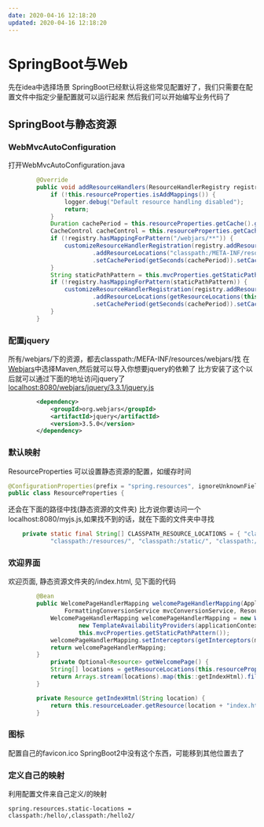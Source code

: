 ```yaml
---
date: 2020-04-16 12:18:20
updated: 2020-04-16 12:18:20
---
```


# SpringBoot与Web
先在idea中选择场景
SpringBoot已经默认将这些常见配置好了，我们只需要在配置文件中指定少量配置就可以运行起来
然后我们可以开始编写业务代码了


## SpringBoot与静态资源
### WebMvcAutoConfiguration
打开WebMvcAutoConfiguration.java
```java
		@Override
		public void addResourceHandlers(ResourceHandlerRegistry registry) {
			if (!this.resourceProperties.isAddMappings()) {
				logger.debug("Default resource handling disabled");
				return;
			}
			Duration cachePeriod = this.resourceProperties.getCache().getPeriod();
			CacheControl cacheControl = this.resourceProperties.getCache().getCachecontrol().toHttpCacheControl();
			if (!registry.hasMappingForPattern("/webjars/**")) {
				customizeResourceHandlerRegistration(registry.addResourceHandler("/webjars/**")
						.addResourceLocations("classpath:/META-INF/resources/webjars/")
						.setCachePeriod(getSeconds(cachePeriod)).setCacheControl(cacheControl));
			}
			String staticPathPattern = this.mvcProperties.getStaticPathPattern();
			if (!registry.hasMappingForPattern(staticPathPattern)) {
				customizeResourceHandlerRegistration(registry.addResourceHandler(staticPathPattern)
						.addResourceLocations(getResourceLocations(this.resourceProperties.getStaticLocations()))
						.setCachePeriod(getSeconds(cachePeriod)).setCacheControl(cacheControl));
			}
		}
```
<!-- more -->
### 配置jquery
所有/webjars/下的资源，都去classpath:/MEFA-INF/resources/webjars/找
在[Webjars](http://webjars.org)中选择Maven,然后就可以导入你想要jquery的依赖了
比方安装了这个以后就可以通过下面的地址访问jquery了[localhost:8080/webjars/jquery/3.3.1/jquery.js](localhost:8080/webjars/jquery/3.5.0/jquery.js)

```xml
        <dependency>
            <groupId>org.webjars</groupId>
            <artifactId>jquery</artifactId>
            <version>3.5.0</version>
        </dependency>
```
### 默认映射
ResourceProperties 可以设置静态资源的配置，如缓存时间
```java
@ConfigurationProperties(prefix = "spring.resources", ignoreUnknownFields = false)
public class ResourceProperties {
```
还会在下面的路径中找(静态资源的文件夹)
比方说你要访问一个localhost:8080/myjs.js,如果找不到的话，就在下面的文件夹中寻找
```java
	private static final String[] CLASSPATH_RESOURCE_LOCATIONS = { "classpath:/META-INF/resources/",
			"classpath:/resources/", "classpath:/static/", "classpath:/public/" };
```
### 欢迎界面
欢迎页面, 静态资源文件夹的/index.html, 见下面的代码
```java
		@Bean
		public WelcomePageHandlerMapping welcomePageHandlerMapping(ApplicationContext applicationContext,
				FormattingConversionService mvcConversionService, ResourceUrlProvider mvcResourceUrlProvider) {
			WelcomePageHandlerMapping welcomePageHandlerMapping = new WelcomePageHandlerMapping(
					new TemplateAvailabilityProviders(applicationContext), applicationContext, getWelcomePage(),
					this.mvcProperties.getStaticPathPattern());
			welcomePageHandlerMapping.setInterceptors(getInterceptors(mvcConversionService, mvcResourceUrlProvider));
			return welcomePageHandlerMapping;
		}
    		private Optional<Resource> getWelcomePage() {
			String[] locations = getResourceLocations(this.resourceProperties.getStaticLocations());
			return Arrays.stream(locations).map(this::getIndexHtml).filter(this::isReadable).findFirst();
		}

		private Resource getIndexHtml(String location) {
			return this.resourceLoader.getResource(location + "index.html");
		}
```
### 图标
配置自己的favicon.ico
SpringBoot2中没有这个东西，可能移到其他位置去了
### 定义自己的映射
利用配置文件来自己定义/的映射
```properties
spring.resources.static-locations = classpath:/hello/,classpath:/hello2/
```